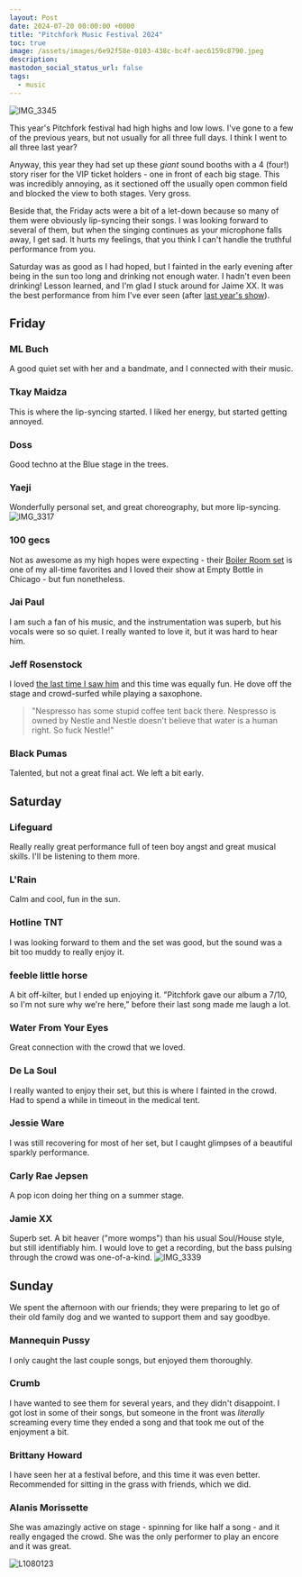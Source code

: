 ```yaml
---
layout: Post
date: 2024-07-20 00:00:00 +0000
title: "Pitchfork Music Festival 2024"
toc: true
image: /assets/images/6e92f58e-0103-438c-bc4f-aec6159c8790.jpeg
description: 
mastodon_social_status_url: false
tags: 
  - music
---
```




![IMG_3345](/assets/images/6e92f58e-0103-438c-bc4f-aec6159c8790.jpeg)

This year's Pitchfork festival had high highs and low lows. I've gone to a few of the previous years, but not usually for all three full days. I think I went to all three last year?

Anyway, this year they had set up these _giant_ sound booths with a 4 (four!) story riser for the VIP ticket holders - one in front of each big stage. This was incredibly annoying, as it sectioned off the usually open common field and blocked the view to both stages. Very gross.

Beside that, the Friday acts were a bit of a let-down because so many of them were obviously lip-syncing their songs. I was looking forward to several of them, but when the singing continues as your microphone falls away, I get sad. It hurts my feelings, that you think I can't handle the truthful performance from you.

Saturday was as good as I had hoped, but I fainted in the early evening after being in the sun too long and drinking not enough water. I hadn't even been drinking! Lesson learned, and I'm glad I stuck around for Jaime XX. It was the best performance from him I've ever seen (after [last year's show](https://www.joshbeckman.org/blog/attending/final-day-of-re-set-chicago)).

## Friday

### ML Buch
A good quiet set with her and a bandmate, and I connected with their music.

### Tkay Maidza
This is where the lip-syncing started. I liked her energy, but started getting annoyed.

### Doss
Good techno at the Blue stage in the trees.

### Yaeji
Wonderfully personal set, and great choreography, but more lip-syncing.
![IMG_3317](/assets/images/68982ba9-8f4b-4093-bc33-67fd5e9260b4.jpeg)


### 100 gecs
Not as awesome as my high hopes were expecting - their [Boiler Room set](https://www.youtube.com/watch?v=8NWHnWbpxmc) is one of my all-time favorites and I loved their show at Empty Bottle in Chicago - but fun nonetheless.

### Jai Paul
I am such a fan of his music, and the instrumentation was superb, but his vocals were so so quiet. I really wanted to love it, but it was hard to hear him.

### Jeff Rosenstock
I loved [the last time I saw him](https://www.joshbeckman.org/blog/attending/jeff-rosenstock-at-the-salt-shed) and this time was equally fun. He dove off the stage and crowd-surfed while playing a saxophone.

> "Nespresso has some stupid coffee tent back there. Nespresso is owned by Nestle and Nestle doesn't believe that water is a human right. So fuck Nestle!"

### Black Pumas
Talented, but not a great final act. We left a bit early.

## Saturday

### Lifeguard
Really really great performance full of teen boy angst and great musical skills. I'll be listening to them more.

### L'Rain
Calm and cool, fun in the sun.

### Hotline TNT
I was looking forward to them and the set was good, but the sound was a bit too muddy to really enjoy it.

### feeble little horse
A bit off-kilter, but I ended up enjoying it. "Pitchfork gave our album a 7/10, so I'm not sure why we're here," before their last song made me laugh a lot.

### Water From Your Eyes
Great connection with the crowd that we loved.

### De La Soul
I really wanted to enjoy their set, but this is where I fainted in the crowd. Had to spend a while in timeout in the medical tent.

### Jessie Ware
I was still recovering for most of her set, but I caught glimpses of a beautiful sparkly performance.

### Carly Rae Jepsen
A pop icon doing her thing on a summer stage.

### Jamie XX
Superb set. A bit heaver ("more womps") than his usual Soul/House style, but still identifiably him. I would love to get a recording, but the bass pulsing through the crowd was one-of-a-kind.
![IMG_3339](/assets/images/50528709-e3fb-4478-829f-b6687e70de5a.jpeg)


## Sunday

We spent the afternoon with our friends; they were preparing to let go of their old family dog and we wanted to support them and say goodbye.

### Mannequin Pussy
I only caught the last couple songs, but enjoyed them thoroughly.

### Crumb
I have wanted to see them for several years, and they didn't disappoint. I got lost in some of their songs, but someone in the front was *literally* screaming every time they ended a song and that took me out of the enjoyment a bit.

### Brittany Howard
I have seen her at a festival before, and this time it was even better. Recommended for sitting in the grass with friends, which we did.

### Alanis Morissette
She was amazingly active on stage - spinning for like half a song - and it really engaged the crowd. She was the only performer to play an encore and it was great.

![L1080123](/assets/images/5a7346a5-0ff7-40d1-b905-eaca7d980a30.jpeg)
